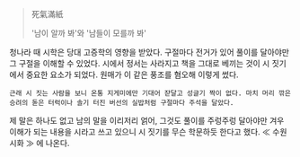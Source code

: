 
> 死氣滿紙
> 
> '남이 알까 봐'와 '남들이 모를까 봐'


청나라 때 시학은 당대 고증학의 영향을 받았다. 구절마다 전거가 있어 풀이를 달아야만 그 구절을 이해할 수 있었다. 시에서 정서는 사라지고 책을 그대로 베끼는 것이 시 짓기에서 중요한 요소가 되었다. 원매가 이 같은 풍조를 혐오해 이렇게 썼다. 

	근래 시 짓는 사람을 보니 온통 지게미에만 기대어 잗달고 성글기 짝이 없다. 마치 머리 깎은 승려의 돋은 터럭이나 솔기 터진 버선의 실밥처럼 구절마다 주석을 달았다. 

제 말은 하나도 없고 남의 말을 이리저리 얽어, 그것도 풀이를 주렁주렁 달아야만 겨우 이해가 되는 내용을 시라고 쓰고 있으니 시 짓기를 무슨 학문하듯 한다고 했다. $\ll$ 수원시화 $\gg$ 에 나온다. 
